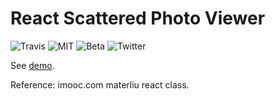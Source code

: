 React Scattered Photo Viewer
===============
![Travis](https://img.shields.io/teamcity/http/teamcity.jetbrains.com/s/bt345.svg?maxAge=2592000)
![MIT](https://img.shields.io/npm/l/express.svg?maxAge=2592000)
![Beta](https://img.shields.io/pypi/status/Django.svg)
![Twitter](https://img.shields.io/twitter/url/http/shields.io.svg?style=social)

See [demo](http://cma290.github.io/reactScatteredPicViewer/).

Reference: imooc.com materliu react class.
